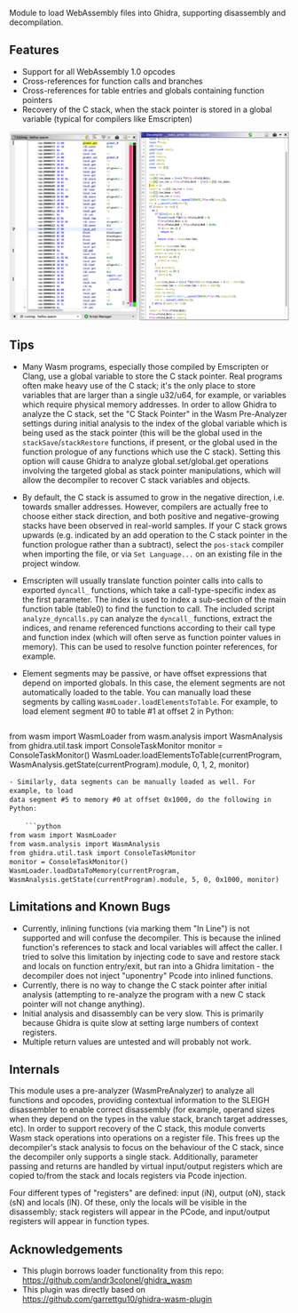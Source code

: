 Module to load WebAssembly files into Ghidra, supporting disassembly and decompilation.

## Features

- Support for all WebAssembly 1.0 opcodes
- Cross-references for function calls and branches
- Cross-references for table entries and globals containing function pointers
- Recovery of the C stack, when the stack pointer is stored in a global variable (typical for compilers like Emscripten)

![Sample disassembly and decompilation](sample.png)

## Tips

- Many Wasm programs, especially those compiled by Emscripten or Clang, use a
global variable to store the C stack pointer. Real programs often make heavy use
of the C stack; it's the only place to store variables that are larger than a
single u32/u64, for example, or variables which require physical memory
addresses. In order to allow Ghidra to analyze the C stack, set the "C Stack
Pointer" in the Wasm Pre-Analyzer settings during initial analysis to the index
of the global variable which is being used as the stack pointer (this will be
the global used in the `stackSave`/`stackRestore` functions, if present, or the
global used in the function prologue of any functions which use the C stack).
Setting this option will cause Ghidra to analyze global.set/global.get
operations involving the targeted global as stack pointer manipulations, which
will allow the decompiler to recover C stack variables and objects.
- By default, the C stack is assumed to grow in the negative direction, i.e.
towards smaller addresses. However, compilers are actually free to choose either
stack direction, and both positive and negative-growing stacks have been
observed in real-world samples. If your C stack grows upwards (e.g. indicated by
an add operation to the C stack pointer in the function prologue rather than a
subtract), select the `pos-stack` compiler when importing the file, or via `Set
Language...` on an existing file in the project window.
- Emscripten will usually translate function pointer calls into calls to
exported `dyncall_` functions, which take a call-type-specific index as the
first parameter. The index is used to index a sub-section of the main function
table (table0) to find the function to call. The included script
`analyze_dyncalls.py` can analyze the `dyncall_` functions, extract the indices,
and rename referenced functions according to their call type and function index
(which will often serve as function pointer values in memory). This can be used
to resolve function pointer references, for example.
- Element segments may be passive, or have offset expressions that depend on
imported globals. In this case, the element segments are not automatically
loaded to the table. You can manually load these segments by calling
`WasmLoader.loadElementsToTable`. For example, to load element segment #0 to
table #1 at offset 2 in Python:

    ```python
from wasm import WasmLoader
from wasm.analysis import WasmAnalysis
from ghidra.util.task import ConsoleTaskMonitor
monitor = ConsoleTaskMonitor()
WasmLoader.loadElementsToTable(currentProgram, WasmAnalysis.getState(currentProgram).module, 0, 1, 2, monitor)
```
- Similarly, data segments can be manually loaded as well. For example, to load
data segment #5 to memory #0 at offset 0x1000, do the following in Python:

    ```python
from wasm import WasmLoader
from wasm.analysis import WasmAnalysis
from ghidra.util.task import ConsoleTaskMonitor
monitor = ConsoleTaskMonitor()
WasmLoader.loadDataToMemory(currentProgram, WasmAnalysis.getState(currentProgram).module, 5, 0, 0x1000, monitor)
```

## Limitations and Known Bugs

- Currently, inlining functions (via marking them "In Line") is not supported
and will confuse the decompiler. This is because the inlined function's
references to stack and local variables will affect the caller. I tried to solve
this limitation by injecting code to save and restore stack and locals on
function entry/exit, but ran into a Ghidra limitation - the decompiler does not
inject "uponentry" Pcode into inlined functions.
- Currently, there is no way to change the C stack pointer after initial analysis
(attempting to re-analyze the program with a new C stack pointer will not change
anything).
- Initial analysis and disassembly can be very slow. This is primarily because
Ghidra is quite slow at setting large numbers of context registers.
- Multiple return values are untested and will probably not work.

## Internals

This module uses a pre-analyzer (WasmPreAnalyzer) to analyze all functions and
opcodes, providing contextual information to the SLEIGH disassembler to enable
correct disassembly (for example, operand sizes when they depend on the types in
the value stack, branch target addresses, etc). In order to support recovery of
the C stack, this module converts Wasm stack operations into operations on a
register file. This frees up the decompiler's stack analysis to focus on the
behaviour of the C stack, since the decompiler only supports a single stack.
Additionally, parameter passing and returns are handled by virtual input/output
registers which are copied to/from the stack and locals registers via Pcode
injection.

Four different types of "registers" are defined: input (iN), output (oN), stack
(sN) and locals (lN). Of these, only the locals will be visible in the
disassembly; stack registers will appear in the PCode, and input/output
registers will appear in function types.

## Acknowledgements

- This plugin borrows loader functionality from this repo: https://github.com/andr3colonel/ghidra_wasm
- This plugin was directly based on https://github.com/garrettgu10/ghidra-wasm-plugin
